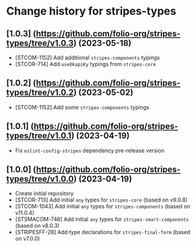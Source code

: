 # Change history for stripes-types

## [1.0.3] (https://github.com/folio-org/stripes-types/tree/v1.0.3) (2023-05-18)

- [STCOM-1152] Add additional `stripes-components` typings
- [STCOR-714] Add `useOkapiKy` typings from `stripes-core`

## [1.0.2] (https://github.com/folio-org/stripes-types/tree/v1.0.2) (2023-05-02)

- [STCOM-1152] Add some `stripes-components` typings

## [1.0.1] (https://github.com/folio-org/stripes-types/tree/v1.0.1) (2023-04-19)

- Fix `eslint-config-stripes` dependency pre-release version

## [1.0.0] (https://github.com/folio-org/stripes-types/tree/v1.0.0) (2023-04-19)

- Create initial repository
- [STCOR-713] Add initial `any` types for `stripes-core` (based on v9.0.8)
- [STCOM-1043] Add initial `any` types for `stripes-components` (based on v11.0.4)
- [STSMACOM-746] Add initial `any` types for `stripes-smart-components` (based on v8.0.3)
- [STRIPESFF-28] Add type declarations for `stripes-final-form` (based on v7.0.0)
